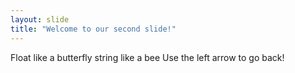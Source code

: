 ```yaml
---
layout: slide
title: "Welcome to our second slide!"
---
```

Float like a butterfly string like a bee
Use the left arrow to go back!
